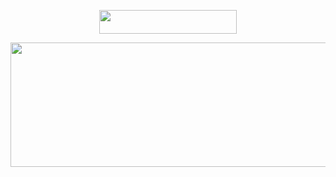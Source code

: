 <p align="center"><a href="https://dashboard.heroku.com/new?template=https://github.com/Prabhas505/GROUP-ADDA-MUSICv2"> <img src="https://img.shields.io/badge/Deploy%20On%20Heroku-bringle?style=for-the-badge&logo=heroku" width="220" height="38.45"/></a></p>
<p align="center"><a href="https://dashboard.heroku.com/new?template=https://github.com/Prabhas505/GROUP-ADDA-MUSICv2"> <img src="https://graph.org/file/7758e15f135e166b8637d.jpg" width="520" height="198.45"/></a></p>
